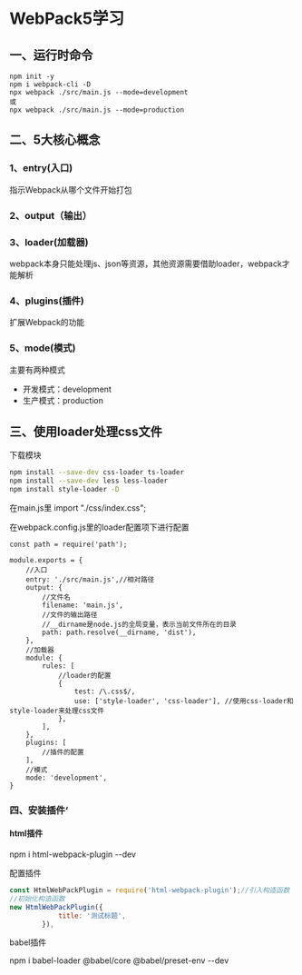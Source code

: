 # WebPack5学习

## 一、运行时命令

```
npm init -y
npm i webpack-cli -D
npx webpack ./src/main.js --mode=development
或
npx webpack ./src/main.js --mode=production
```

## 二、5大核心概念

### 1、entry(入口)

指示Webpack从哪个文件开始打包

### 2、output（输出）

### 3、loader(加载器)

webpack本身只能处理js、json等资源，其他资源需要借助loader，webpack才能解析

### 4、plugins(插件)

扩展Webpack的功能

### 5、mode(模式)

主要有两种模式

- 开发模式：development
- 生产模式：production

## 三、使用loader处理css文件

下载模块

```bash
npm install --save-dev css-loader ts-loader
npm install --save-dev less less-loader 
npm install style-loader -D
```

在main.js里 import "./css/index.css";

在webpack.config.js里的loader配置项下进行配置

```
const path = require('path');

module.exports = {
    //入口
    entry: './src/main.js',//相对路径
    output: {
        //文件名
        filename: 'main.js',
        //文件的输出路径
        //__dirname是node.js的全局变量，表示当前文件所在的目录
        path: path.resolve(__dirname, 'dist'),
    },
    //加载器
    module: {
        rules: [
            //loader的配置
            {
                test: /\.css$/,
                use: ['style-loader', 'css-loader'], //使用css-loader和style-loader来处理css文件
            },
        ],
    },
    plugins: [
        //插件的配置
    ],
    //模式
    mode: 'development',
}
```

### 四、安装插件‘

#### html插件

npm i html-webpack-plugin --dev

配置插件

```js
const HtmlWebPackPlugin = require('html-webpack-plugin');//引入构造函数
//初始化构造函数
new HtmlWebPackPlugin({
            title: '测试标题',
        }),
```

babel插件

npm i  babel-loader @babel/core @babel/preset-env --dev

```

```

